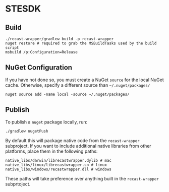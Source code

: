 # STESDK

## Build
```
./recast-wrapper/gradlew build -p recast-wrapper
nuget restore # required to grab the MSBuildTasks used by the build script
msbuild /p:Configuration=Release
```

## NuGet Configuration
If you have not done so, you must create a NuGet `source` for the local NuGet cache. Otherwise, specify a different source than `~/.nuget/packages/`
```
nuget source add -name local -source ~/.nuget/packages/
```

## Publish
To publish a `nuget` package locally, run:

```
./gradlew nugetPush
```

By default this will package native code from the `recast-wrapper` subproject. If you want to include additional native libraries from other platforms, place them in the following paths:

```
native_libs/darwin/librecastwrapper.dylib # mac
native_libs/linux/librecastwrapper.so # linux
native_libs/windows/recastwrapper.dll # windows
```

These paths will take preference over anything built in the `recast-wrapper` subprtoject.